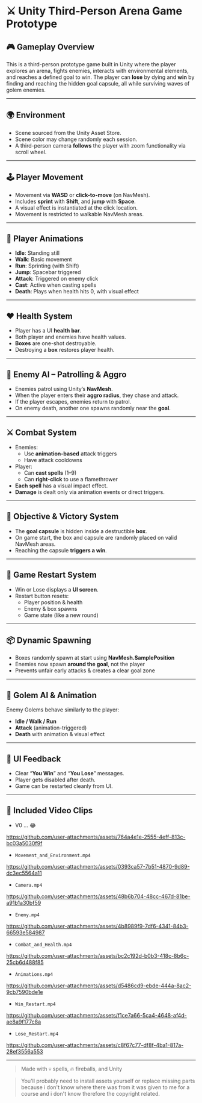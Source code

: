 # ⚔️ Unity Third-Person Arena Game Prototype

## 🎮 Gameplay Overview

This is a third-person prototype game built in Unity where the player explores an arena, fights enemies, interacts with environmental elements, and reaches a defined goal to win. The player can **lose** by dying and **win** by finding and reaching the hidden goal capsule, all while surviving waves of golem enemies.

---

## 🌍 Environment

- Scene sourced from the Unity Asset Store.
- Scene color may change randomly each session.
- A third-person camera **follows** the player with zoom functionality via scroll wheel.

---

## 🕹️ Player Movement

- Movement via **WASD** or **click-to-move** (on NavMesh).
- Includes **sprint** with **Shift**, and **jump** with **Space**.
- A visual effect is instantiated at the click location.
- Movement is restricted to walkable NavMesh areas.

---

## 🧍 Player Animations

- **Idle**: Standing still
- **Walk**: Basic movement
- **Run**: Sprinting (with Shift)
- **Jump**: Spacebar triggered
- **Attack**: Triggered on enemy click
- **Cast**: Active when casting spells
- **Death**: Plays when health hits 0, with visual effect

---

## ❤️ Health System

- Player has a UI **health bar**.
- Both player and enemies have health values.
- **Boxes** are one-shot destroyable.
- Destroying a **box** restores player health.

---

## 👾 Enemy AI – Patrolling & Aggro

- Enemies patrol using Unity’s **NavMesh**.
- When the player enters their **aggro radius**, they chase and attack.
- If the player escapes, enemies return to patrol.
- On enemy death, another one spawns randomly near the **goal**.

---

## ⚔️ Combat System

- Enemies:
  - Use **animation-based** attack triggers
  - Have attack cooldowns
- Player:
  - Can **cast spells** (1–9)
  - Can **right-click** to use a flamethrower
- **Each spell** has a visual impact effect.
- **Damage** is dealt only via animation events or direct triggers.

---

## 🎯 Objective & Victory System

- The **goal capsule** is hidden inside a destructible **box**.
- On game start, the box and capsule are randomly placed on valid NavMesh areas.
- Reaching the capsule **triggers a win**.

---

## 🔁 Game Restart System

- Win or Lose displays a **UI screen**.
- Restart button resets:
  - Player position & health
  - Enemy & box spawns
  - Game state (like a new round)

---

## 📦 Dynamic Spawning

- Boxes randomly spawn at start using **NavMesh.SamplePosition**
- Enemies now spawn **around the goal**, not the player
- Prevents unfair early attacks & creates a clear goal zone

---

## 🧱 Golem AI & Animation

Enemy Golems behave similarly to the player:

- **Idle / Walk / Run**
- **Attack** (animation-triggered)
- **Death** with animation & visual effect

---

## 🧾 UI Feedback

- Clear “**You Win**” and “**You Lose**” messages.
- Player gets disabled after death.
- Game can be restarted cleanly from UI.

---

## 🎥 Included Video Clips

- V0 ... 😂

https://github.com/user-attachments/assets/764a4e1e-2555-4eff-813c-bc03a5030f9f

- `Movement_and_Environment.mp4` 

https://github.com/user-attachments/assets/0393ca57-7b51-4870-9d89-dc3ec5564a11

- `Camera.mp4`

https://github.com/user-attachments/assets/48b6b704-48cc-467d-81be-a91b1a30bf59

- `Enemy.mp4` 

https://github.com/user-attachments/assets/4b8989f9-7df6-4341-84b3-66593e584987
  
- `Combat_and_Health.mp4` 

https://github.com/user-attachments/assets/bc2c192d-b0b3-418c-8b6c-25cb6d488f85
  
- `Animations.mp4`

https://github.com/user-attachments/assets/d5486cd9-ebde-444a-8ac2-9cb7590bde1e
  
- `Win_Restart.mp4`

https://github.com/user-attachments/assets/f1ce7a66-5ca4-4648-af4d-ae8a9f177c8a

- `Lose_Restart.mp4`

https://github.com/user-attachments/assets/c8f67c77-df8f-4ba1-817a-28ef3556a553

---

> Made with 💀 spells, 🔥 fireballs, and Unity

> You'll probably need to install assets yourself or replace missing parts because i don't know where there was from it was given to me for a course and i don't know therefore the copyright related.
